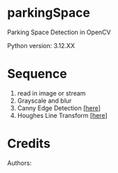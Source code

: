 # parkingSpace
Parking Space Detection in OpenCV

Python version: 3.12.XX

# Sequence
1. read in image or stream
2. Grayscale and blur
3. Canny Edge Detection [[here](https://docs.opencv.org/3.0-beta/doc/py_tutorials/py_imgproc/py_canny/py_canny.html?highlight=canny)]
4. Houghes Line Transform [[here](https://docs.opencv.org/3.0-beta/doc/py_tutorials/py_imgproc/py_houghlines/py_houghlines.html)]

# Credits 
Authors: